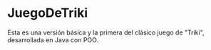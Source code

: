 # JuegoDeTriki
Esta es una versión básica y la primera del clásico juego de "Triki", desarrollada en Java con POO.
